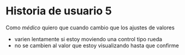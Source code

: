 # Historia de usuario 5

Como *médico* quiero que cuando cambio que los ajustes de valores 

* varien lentamente si estoy moviendo una control tipo rueda
* no se cambien al valor que estoy visualizando hasta que confirme
